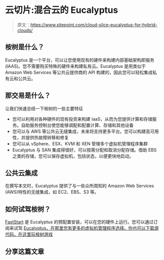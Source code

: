 # 云切片:混合云的 Eucalyptus

> 原文：<https://www.sitepoint.com/cloud-slice-eucalyptus-for-hybrid-clouds/>

## 桉树是什么？

Eucalyptus 是一个平台，可以让您使用现有的硬件来构建内部基础架构即服务(IAAS)。您不需要购买特殊的硬件来构建私有云。Eucalyptus 是用类似于 Amazon Web Services 等公共云提供商的 API 构建的，因此您可以轻松集成私有云和公共云。

## 那交易是什么？

让我们快速总结一下桉树的一些主要特征

*   您可以利用对各种硬件的现有投资来构建 IaaS，从而为您提供计算和存储服务。自助服务控制台使您能够调配和配置计算、存储和其他设备
*   您可以与 AWS 等公共云无缝集成，未来将支持更多平台。您可以构建高可用性，并提供热故障转移和修复
*   您可以从 vSphere、ESX、KVM 和 XEN 管理多个虚拟机管理程序集群
*   Eucalyptus 与 SAN 集成得很好，可以按需分配和取消分配存储。借助 EBS 之类的存储，您可以保存虚拟机，包括状态，以便更快地启动。

## 公共云集成

在撰写本文时，Eucalyptus 提供了与一些众所周知的 Amazon Web Services (AWS)特性的无缝集成，如 EC2、EBS、S3 等。

## 如何试驾桉树？

[FastStart](http://go.eucalyptus.com/Download-FastStart) 是 Eucalyptus 的预配置安装，可以在您的硬件上运行。您可以通过订阅来试驾 [Eucalyptus，在那里您有更多的虚拟机管理程序选择。你也可以下载源代码，在这里玩桉树](http://go.eucalyptus.com/Test-Drive-with-Eucalyptus-Support.html)[游戏](http://www.eucalyptus.com/download/eucalyptus)

## 分享这篇文章